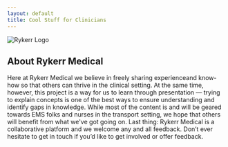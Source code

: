 ```yaml
---
layout: default
title: Cool Stuff for Clinicians
---
```


<div class="logo-wrapper">
  <img src="/github-pages/assets/images/rykerr-logo.png" alt="Rykerr Logo" class="logo-img">
</div>

## About Rykerr Medical

Here at Rykerr Medical we believe in freely sharing experienceand know-how so that others can thrive in the clinical setting.  At the same time, however, this project is a way for us to learn through presentation — trying to explain concepts is one of the best ways to ensure understanding and identify gaps in knowledge.  While most of the content is and will be geared towards EMS folks and nurses in the transport setting, we hope that others will benefit from what we've got going on.  Last thing: Rykerr Medical is a collaborative platform and we welcome any and all feedback. Don’t ever hesitate to get in touch if you’d like to get involved or offer feedback.

